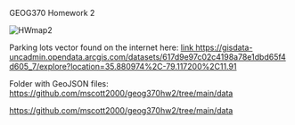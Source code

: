 GEOG370 Homework 2


![HWmap2](https://user-images.githubusercontent.com/111314301/187779083-f3911a20-f694-4e00-9e11-cb5301a5268c.png)

Parking lots vector found on the internet here: <a href="https://gisdata-uncadmin.opendata.arcgis.com/datasets/617d9e97c02c4198a78e1dbd65f4d605_7/explore?location=35.880974%2C-79.117200%2C11.91">link https://gisdata-uncadmin.opendata.arcgis.com/datasets/617d9e97c02c4198a78e1dbd65f4d605_7/explore?location=35.880974%2C-79.117200%2C11.91</a>

Folder with GeoJSON files: <a href="https://github.com/mscott2000/geog370hw2/tree/main/data"> https://github.com/mscott2000/geog370hw2/tree/main/data</a>



<a href="https://github.com/mscott2000/geog370hw2/tree/main/data
"> https://github.com/mscott2000/geog370hw2/tree/main/data
</a>

